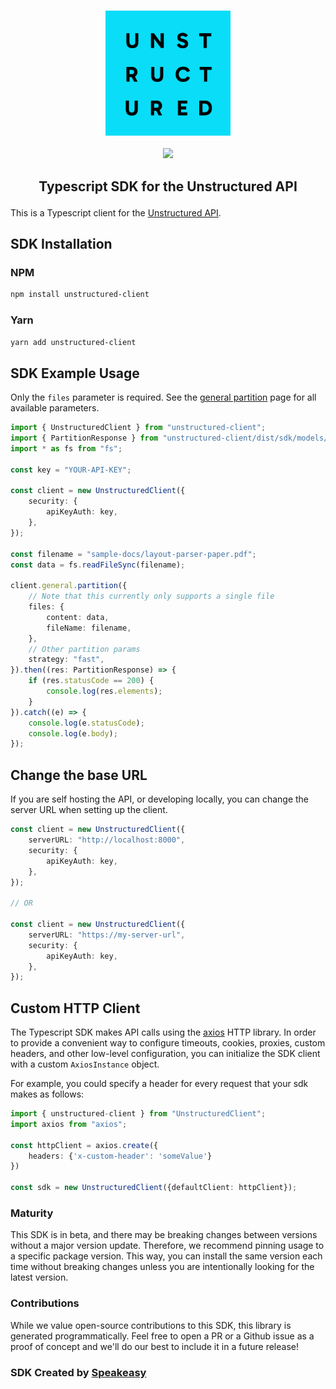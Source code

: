 <h3 align="center">
  <img
    src="https://raw.githubusercontent.com/Unstructured-IO/unstructured/main/img/unstructured_logo.png"
    height="200"
  >
</h3>

<div align="center">
    <a href="https://speakeasyapi.dev/"><img src="https://custom-icon-badges.demolab.com/badge/-Built%20By%20Speakeasy-212015?style=for-the-badge&logoColor=FBE331&logo=speakeasy&labelColor=545454" /></a>
</div>

<h2 align="center">
  <p>Typescript SDK for the Unstructured API</p>
</h2>

This is a Typescript client for the [Unstructured API](https://unstructured-io.github.io/unstructured/api.html). 

## SDK Installation

### NPM

```bash
npm install unstructured-client
```

### Yarn

```bash
yarn add unstructured-client
```
<!-- No SDK Installation -->

## SDK Example Usage
Only the `files` parameter is required. See the [general partition](docs/sdks/general/README.md) page for all available parameters. 

```typescript
import { UnstructuredClient } from "unstructured-client";
import { PartitionResponse } from "unstructured-client/dist/sdk/models/operations";
import * as fs from "fs";

const key = "YOUR-API-KEY";

const client = new UnstructuredClient({
    security: {
        apiKeyAuth: key,
    },
});

const filename = "sample-docs/layout-parser-paper.pdf";
const data = fs.readFileSync(filename);

client.general.partition({
    // Note that this currently only supports a single file
    files: {
        content: data,
        fileName: filename,
    },
    // Other partition params
    strategy: "fast",
}).then((res: PartitionResponse) => {
    if (res.statusCode == 200) {
        console.log(res.elements);
    }
}).catch((e) => {
    console.log(e.statusCode);
    console.log(e.body);
});
```

## Change the base URL

If you are self hosting the API, or developing locally, you can change the server URL when setting up the client.

```typescript
const client = new UnstructuredClient({
    serverURL: "http://localhost:8000",
    security: {
        apiKeyAuth: key,
    },
});

// OR

const client = new UnstructuredClient({
    serverURL: "https://my-server-url",
    security: {
        apiKeyAuth: key,
    },
});
```


<!-- No SDK Example Usage -->
<!-- No SDK Available Operations -->
<!-- No Pagination -->
<!-- No Error Handling -->
<!-- No Server Selection -->

<!-- Start Custom HTTP Client [http-client] -->
## Custom HTTP Client

The Typescript SDK makes API calls using the [axios](https://axios-http.com/docs/intro) HTTP library.  In order to provide a convenient way to configure timeouts, cookies, proxies, custom headers, and other low-level configuration, you can initialize the SDK client with a custom `AxiosInstance` object.

For example, you could specify a header for every request that your sdk makes as follows:

```typescript
import { unstructured-client } from "UnstructuredClient";
import axios from "axios";

const httpClient = axios.create({
    headers: {'x-custom-header': 'someValue'}
})

const sdk = new UnstructuredClient({defaultClient: httpClient});
```
<!-- End Custom HTTP Client [http-client] -->
<!-- No Retries -->
<!-- No Authentication -->

<!-- Placeholder for Future Speakeasy SDK Sections -->

### Maturity

This SDK is in beta, and there may be breaking changes between versions without a major version update. Therefore, we recommend pinning usage
to a specific package version. This way, you can install the same version each time without breaking changes unless you are intentionally
looking for the latest version.

### Contributions

While we value open-source contributions to this SDK, this library is generated programmatically.
Feel free to open a PR or a Github issue as a proof of concept and we'll do our best to include it in a future release!

### SDK Created by [Speakeasy](https://docs.speakeasyapi.dev/docs/using-speakeasy/client-sdks)
